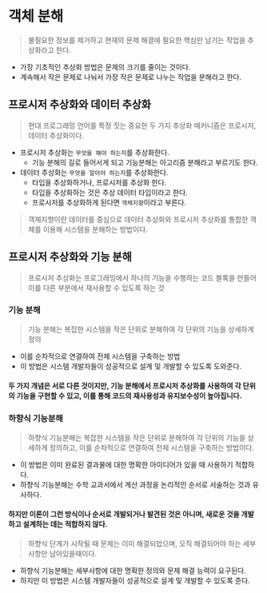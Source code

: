 
# 객체 분해

> 불필요한 정보를 제거하고 현재의 문제 해결에 필요한 핵심만 남기는 작업을 추상화라고 한다.

- 가장 기초적인 추상화 방법은 문제의 크기를 줄이는 것이다.
- 계속해서 작은 문제로 나눠서 가장 작은 문제로 나누는 작업을 분해라고 한다.

## 프로시저 추상화와 데이터 추상화

> 현대 프로그래밍 언어를 특정 짓는 중요한 두 가지 추상화 메커니즘은 프로시저, 데이터 추상화이다.

- 프로시저 추상화는 `무엇을 해야 하는지`를 추상화한다.
  - 기능 분해의 길로 들어서게 되고 기능분해는 아고리즘 분해라고 부르기도 한다.
- 데이터 추상화는 `무엇을 알아야 하는지`를 추상화한다.
  - 타입을 추상화하거나, 프로시저를 추상화 한다.
  - 타입을 추상화하는 것은 추상 데이터 타입이라고 한다.
  - 프로시저를 추상화하게 된다면 `객체지향`이라고 부른다.

> 객체지향이란 데이터를 중심으로 데이터 추상화와 프로시저 추상화를 통합한 객체를 이용해 시스템을 분해하는 방법이다.

## 프로시저 추상화와 기능 분해

> 프로시저 추상화는 프로그래밍에서 하나의 기능을 수행하는 코드 블록을 만들어 이를 다른 부분에서 재사용할 수 있도록 하는 것

### 기능 분해

> 기능 분해는 복잡한 시스템을 작은 단위로 분해하여 각 단위의 기능을 상세하게 정의 

- 이를 순차적으로 연결하여 전체 시스템을 구축하는 방법
- 이 방법은 시스템 개발자들이 성공적으로 설계 및 개발할 수 있도록 도와준다.

#### 두 가지 개념은 서로 다른 것이지만, 기능 분해에서 프로시저 추상화를 사용하여 각 단위의 기능을 구현할 수 있고, 이를 통해 코드의 재사용성과 유지보수성이 높아집니다.

### 하향식 기능분해

> 하향식 기능분해는 복잡한 시스템을 작은 단위로 분해하여 각 단위의 기능을 상세하게 정의하고, 이를 순차적으로 연결하여 전체 시스템을 구축하는 방법이다. 

- 이 방법은 이미 완료된 결과물에 대한 명확한 아이디어가 있을 때 사용하기 적합하다. 
- 하향식 기능분해는 수학 교과서에서 계산 과정을 논리적인 순서로 서술하는 것과 유사하다. 

#### 하지만 이론이 그런 방식이나 순서로 개발되거나 발견된 것은 아니며, 새로운 것을 개발하고 설계하는 데는 적합하지 않다.

> 하향식 단계가 시작될 때 문제는 이미 해결되었으며, 오직 해결되어야 하는 세부사항만 남아있을때이다.

- 하향식 기능분해는 세부사항에 대한 명확한 정의와 문제 해결 능력이 요구된다. 
- 하지만 이 방법은 시스템 개발자들이 성공적으로 설계 및 개발할 수 있도록 준다. 
